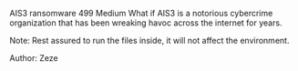 AIS3 ransomware
499
Medium
What if AIS3 is a notorious cybercrime organization that has been wreaking havoc across the internet for years.

Note: Rest assured to run the files inside, it will not affect the environment.

Author: Zeze

